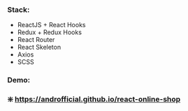 ### Stack:
* ReactJS + React Hooks
* Redux + Redux Hooks
* React Router 
* React Skeleton
* Axios
* SCSS

### Demo:
### :sparkle: https://androfficial.github.io/react-online-shop
